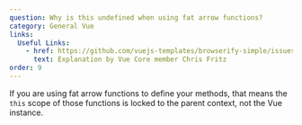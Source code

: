 ```yaml
---
question: Why is this undefined when using fat arrow functions?
category: General Vue
links:
  Useful Links:
    - href: https://github.com/vuejs-templates/browserify-simple/issues/6#issuecomment-214003282
      text: Explanation by Vue Core member Chris Fritz
order: 9
---
```


If you are using fat arrow functions to define your methods, that means the `this` scope of those functions is locked to the parent context, not the Vue instance.
